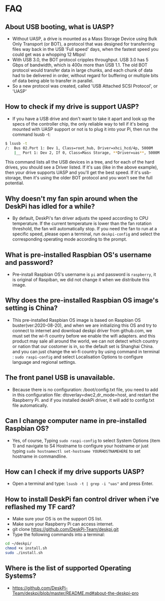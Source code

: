 # FAQ 
## About USB booting, what is UASP?
* Without UASP, a drive is mounted as a Mass Storage Device using Bulk Only Transport (or BOT), a protocol that was designed for transferring files way back in the USB 'Full speed' days, when the fastest speed you could get was a whopping 12 Mbps!
* With USB 3.0, the BOT protocol cripples throughput. USB 3.0 has 5 Gbps of bandwidth, which is 400x more than USB 1.1. The old BOT protocol would transfer data in large chunks, and each chunk of data had to be delivered in order, without regard for buffering or multiple bits of data being able to transfer in parallel.
* So a new protocol was created, called 'USB Attached SCSI Protocol', or 'UASP'
 
## How to check if my drive is support UASP?
* If you have a USB drive and don't want to take it apart and look up the specs of the controller chip, the only reliable way to tell if it's being mounted with UASP support or not is to plug it into your Pi, then run the command lsusb -t:
```bash
$ lsusb -t
/:  Bus 02.Port 1: Dev 1, Class=root_hub, Driver=xhci_hcd/4p, 5000M
    |__ Port 1: Dev 2, If 0, Class=Mass Storage, **Driver=uas**, 5000M
```
This command lists all the USB devices in a tree, and for each of the hard drives, you should see a Driver listed. If it's uas (like in the above example), then your drive supports UASP and you'll get the best speed. If it's usb-storage, then it's using the older BOT protocol and you won't see the full potential.

## Why doesn't my fan spin around when the DeskPi has idled for a while? 
* By default, DeskPi's fan driver adjusts the speed according to CPU temperature. If the current temperature is lower than the fan rotation threshold, the fan will automatically stop. If you need the fan to run at a specific speed, please open a terminal, run `deskpi-config` and select the corresponding operating mode according to the prompt.

## What is pre-installed Raspbian OS's username and password? 
* Pre-install Raspbian OS's username is `pi` and password is `raspberry`, it is original of Raspiban, we did not change it when we distribute this image.

## Why does the pre-installed Raspbian OS image's setting is China? 
* This pre-installed Raspbian OS image is based on Raspbian OS buster(ver:2020-08-20), and when we are initializing this OS and try to connect to internet and download deskpi driver from github.com, we must set the wi-fi country before we enable the wifi adapters. and this product may sale all around the world, we can not detect which country or nation that our costomer is in, so the default set is Shanghai China. and you can just change the wi-fi country by using command in terminal : `sudo raspi-config` and select Localisation Options to configure language and regional settings.

## The front panel USB is unavailable.
* Because there is no configuration: /boot/config.txt file, you need to add in this configuration file: dtoverlay=dwc2,dr_mode=host, and restart the Raspberry Pi. and if you installed deskPi driver, it will add to config.txt file automatically. 

## Can I change computer name in pre-installed Raspbian OS?
* Yes, of course, Typing `sudo raspi-config` to select System Options (item 1) and navigate to S4 Hostname to configure your hostname or just typing `sudo hostnamectl set-hostname YOURHOSTNAMEHERE` to set hostname in commandline.

## How can I check if my drive supports UASP?
* Open a terminal and type: `lsusb -t | grep -i "uas"` and press Enter.

## How to install DeskPi fan control driver when i've reflashed my TF card? 
* Make sure your OS is on the support OS list.
* Make sure your Raspberry Pi can access internet.
* git clone https://github.com/DeskPi-Team/deskpi.git
* Type the following commands into a terminal:
```bash
cd ~/deskpi/
chmod +x install.sh
sudo ./install.sh
```

## Where is the list of supported Operating Systems?
* https://github.com/DeskPi-Team/deskpi/blob/master/README.md#about-the-deskpi-pro
